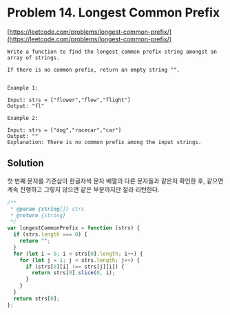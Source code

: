 # Problem 14. Longest Common Prefix

[https://leetcode.com/problems/longest-common-prefix/](https://leetcode.com/problems/longest-common-prefix/)

```
Write a function to find the longest common prefix string amongst an array of strings.

If there is no common prefix, return an empty string "".


Example 1:

Input: strs = ["flower","flow","flight"]
Output: "fl"

Example 2:

Input: strs = ["dog","racecar","car"]
Output: ""
Explanation: There is no common prefix among the input strings.
```

## Solution

첫 번째 문자를 기준삼아 한글자씩 문자 배열의 다른 문자들과 같은지 확인한 후, 같으면 계속 진행하고 그렇지 않으면 같은 부분까지만 잘라 리턴한다.

```js
/**
 * @param {string[]} strs
 * @return {string}
 */
var longestCommonPrefix = function (strs) {
  if (strs.length === 0) {
    return "";
  }
  for (let i = 0; i < strs[0].length; i++) {
    for (let j = 1; j < strs.length; j++) {
      if (strs[0][i] !== strs[j][i]) {
        return strs[0].slice(0, i);
      }
    }
  }
  return strs[0];
};
```
